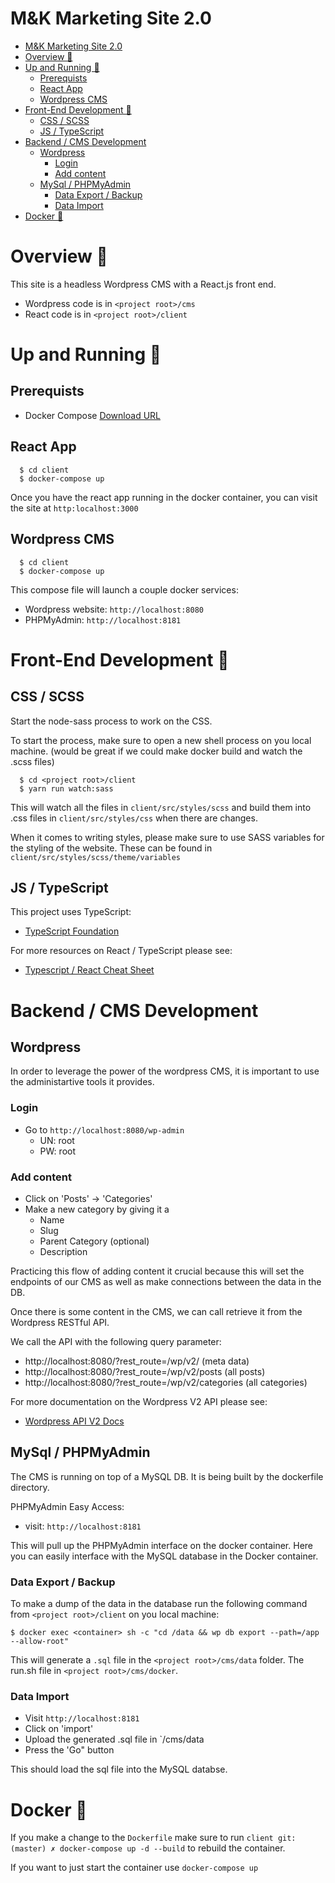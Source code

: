 # M&K Marketing Site 2.0
- [M&K Marketing Site 2.0](#mk-marketing-site-20)
- [Overview 🔎](#overview)
- [Up and Running 🚀](#up-and-running)
  - [Prerequists](#prerequists)
  - [React App](#react-app)
  - [Wordpress CMS](#wordpress-cms)
- [Front-End Development 🎨](#front-end-development)
  - [CSS / SCSS](#css---scss)
  - [JS / TypeScript](#js---typescript)
- [Backend / CMS Development](#backend---cms-development)
  - [Wordpress](#wordpress)
    - [Login](#login)
    - [Add content](#add-content)
  - [MySql / PHPMyAdmin](#mysql---phpmyadmin)
    - [Data Export / Backup](#data-export---backup)
    - [Data Import](#data-import)
- [Docker 🐳](#docker)
# Overview 🔎

This site is a headless Wordpress CMS with a React.js front end.
  - Wordpress code is in `<project root>/cms`
  - React code is in `<project root>/client`

# Up and Running 🚀

## Prerequists
  - Docker Compose [Download URL](https://docs.docker.com/compose/install/)

## React App

```shell
  $ cd client
  $ docker-compose up 
```

Once you have the react app running in the docker container, you can visit the site at `http:localhost:3000`

## Wordpress CMS

```shell
  $ cd client
  $ docker-compose up 
```

This compose file will launch a couple docker services:
  - Wordpress website: `http://localhost:8080`
  - PHPMyAdmin: `http://localhost:8181`

# Front-End Development 🎨

## CSS / SCSS

Start the node-sass process to work on the CSS. 

To start the process, make sure to open a new shell process on you local machine.
(would be great if we could make docker build and watch the .scss files)

```shell
  $ cd <project root>/client
  $ yarn run watch:sass
```

This will watch all the files in `client/src/styles/scss` and build them into .css files in `client/src/styles/css` when there are changes. 

When it comes to writing styles, please make sure to use SASS variables for the styling of the website. These can be found in `client/src/styles/scss/theme/variables` 

## JS / TypeScript

This project uses TypeScript: 
  - [TypeScript Foundation](https://www.typescriptlang.org/)

For more resources on React / TypeScript please see:
  - [Typescript / React Cheat Sheet](https://github.com/sw-yx/react-typescript-cheatsheet)

# Backend / CMS Development

## Wordpress

In order to leverage the power of the wordpress CMS, it is important to use the administartive tools it provides.

### Login
- Go to `http://localhost:8080/wp-admin`
  - UN: root
  - PW: root

### Add content
  - Click on 'Posts' -> 'Categories'
  - Make a new category by giving it a 
    - Name
    - Slug
    - Parent Category (optional)
    - Description

Practicing this flow of adding content it crucial because this will set the endpoints of our CMS as well as make connections between the data in the DB.

Once there is some content in the CMS, we can call retrieve it from the Wordpress RESTful API. 

We call the API with the following query parameter:
  - http://localhost:8080/?rest_route=/wp/v2/ (meta data)
  - http://localhost:8080/?rest_route=/wp/v2/posts (all posts)
  - http://localhost:8080/?rest_route=/wp/v2/categories (all categories)

For more documentation on the Wordpress V2 API please see:
  - [Wordpress API V2 Docs](https://v2.wp-api.org/)

## MySql / PHPMyAdmin

The CMS is running on top of a MySQL DB. It is being built by the dockerfile directory. 

PHPMyAdmin Easy Access:
  - visit: `http://localhost:8181`

This will pull up the PHPMyAdmin interface on the docker container. Here you can easily interface with the MySQL database in the Docker container.

### Data Export / Backup

To make a dump of the data in the database run the following command from `<project root>/client` on you local machine:

```shell
$ docker exec <container> sh -c "cd /data && wp db export --path=/app --allow-root" 
```

This will generate a `.sql` file in the `<project root>/cms/data` folder. The run.sh file in `<project root>/cms/docker`. 

### Data Import

  - Visit `http://localhost:8181` 
  - Click on 'import'
  - Upload the generated .sql file in `<project root>/cms/data
  - Press the 'Go" button

This should load the sql file into the MySQL databse.

# Docker 🐳

If you make a change to the `Dockerfile` make sure to run `client git:(master) ✗ docker-compose up -d --build` to rebuild the container.

If you want to just start the container use `docker-compose up`
